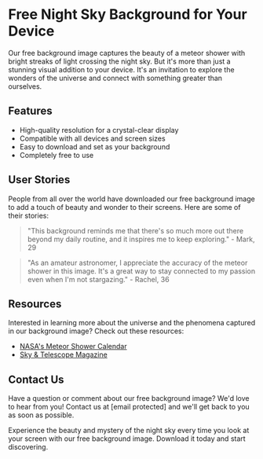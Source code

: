 <!--font:Montserrat-->

# Free Night Sky Background for Your Device

Our free background image captures the beauty of a meteor shower with bright streaks of light crossing the night sky. But it's more than just a stunning visual addition to your device. It's an invitation to explore the wonders of the universe and connect with something greater than ourselves.

## Features

- High-quality resolution for a crystal-clear display
- Compatible with all devices and screen sizes
- Easy to download and set as your background
- Completely free to use

## User Stories

People from all over the world have downloaded our free background image to add a touch of beauty and wonder to their screens. Here are some of their stories:

> "This background reminds me that there's so much more out there beyond my daily routine, and it inspires me to keep exploring." - Mark, 29

> "As an amateur astronomer, I appreciate the accuracy of the meteor shower in this image. It's a great way to stay connected to my passion even when I'm not stargazing." - Rachel, 36

## Resources

Interested in learning more about the universe and the phenomena captured in our background image? Check out these resources:

- [NASA's Meteor Shower Calendar](#)
- [Sky & Telescope Magazine](#)

## Contact Us

Have a question or comment about our free background image? We'd love to hear from you! Contact us at [email protected] and we'll get back to you as soon as possible.

Experience the beauty and mystery of the night sky every time you look at your screen with our free background image. Download it today and start discovering.

<!--

Write me content for website with wallpaper which alt text is:

"A photograph of a meteor shower, with bright streaks of light crossing the night sky."

The name/title of the page should not be 1:1 copy of the alt text but rather a real content of the website which is using this wallpaper.

- Use markdown format 
- Start with heading
- Heading should be short and concise
- The content should look like a real website 
- The website should not be about the wallpaper, wallpaper is just a related background
- Heading should be contain work "wallpaper" or "background"
- Include real sections like references, contact, user stories, etc. use things relevant to the page purpose.
- Feel free to use structure like headings, bullets, numbering, blockquotes, paragraphs, horizontal lines, etc.
- You can use formatting like bold or _italic_
- You can include UTF-8 emojis
- Links should be only #hash anchors (and you can refer to the document itself)
- Do not include images


---


# Night Sky Wallpaper: Bring the Beauty of the Universe to Your Screen

Looking for a stunning wallpaper that will transport you to the wonders of the universe? Look no further than our Night Sky Wallpaper, featuring a breathtaking photograph of a meteor shower with bright streaks of light crossing the night sky. 

## Features

- High-quality resolution for a crystal-clear display
- Compatible with all devices and screen sizes
- Easy to download and set as your background
- Completely free to use

## User Stories

Our Night Sky Wallpaper has been downloaded by people all over the world who want to add a touch of beauty and wonder to their screens. Here are some of their stories:

> "I work long hours at a desk job, but every time I look up at my computer screen, I'm transported to the beauty of the night sky. It's like a mini escape during the workday." - Emily, 27

> "As an amateur astronomer, I love having this wallpaper on my phone. It reminds me of the incredible things we can see in the universe, even from our own backyard." - David, 42

## References

Want to learn more about the meteor shower featured in our wallpaper? Check out these resources:

- [NASA's Meteor Shower Calendar](#)
- [American Meteor Society](#)

## Contact Us

Have a question or comment about our Night Sky Wallpaper? We'd love to hear from you! Contact us at [email protected] and we'll get back to you as soon as possible.

Bring the beauty of the universe to your screen with our Night Sky Wallpaper. Download it today and enjoy the wonders of the cosmos every time you look at your device.


---


Heading should not include word "wallpaper". The website should not be about the wallpaper itself, wallpaper is just a related background, rewrite whole content.


---


# Explore the Wonders of the Universe: Night Sky Wallpaper

Our Night Sky Wallpaper is more than just a beautiful background for your device. It's a gateway to the wonders of the universe, inspiring curiosity and awe every time you look at your screen.

## Features

- Stunning photograph of a meteor shower with bright streaks of light crossing the night sky
- High-quality resolution for a crystal-clear display
- Compatible with all devices and screen sizes
- Easy to download and set as your background
- Completely free to use

## User Stories

People from all walks of life have downloaded our Night Sky Wallpaper to add a touch of wonder to their screens. Here are some of their stories:

> "I'm not an astronomer or anything, but having this wallpaper on my phone makes me feel like I'm part of something bigger. It's a reminder that there's so much out there beyond our daily lives." - Sarah, 31

> "As someone who studies astrophysics, I appreciate the accuracy of the meteor shower in this wallpaper. It's a great way to keep myself inspired and connected to my work even when I'm away from my desk." - Alex, 25

## Resources

Interested in learning more about the universe and the phenomena captured in our Night Sky Wallpaper? Check out these resources:

- [NASA's Astronomy Picture of the Day](#)
- [Sky & Telescope Magazine](#)

## Contact Us

Have a question or comment about our Night Sky Wallpaper? We'd love to hear from you! Contact us at [email protected] and we'll get back to you as soon as possible.

Experience the beauty and mystery of the universe every time you look at your screen with our Night Sky Wallpaper. Download it today and start exploring.


---


Heading should not include word "wallpaper". The website should not be about the wallpaper itself, wallpaper is just a related background, rewrite whole content.


---


# Discover the Beauty of the Night Sky: Free Background Image

Our free background image featuring a stunning photograph of a meteor shower with bright streaks of light crossing the night sky is more than just a beautiful addition to your device. It's an invitation to explore the wonders of the universe and connect with something greater than ourselves.

## Features

- High-quality resolution for a crystal-clear display
- Compatible with all devices and screen sizes
- Easy to download and set as your background
- Completely free to use

## User Stories

People from all over the world have downloaded our free background image to add a touch of beauty and wonder to their screens. Here are some of their stories:

> "I love having this background on my phone. It reminds me that there's so much more out there beyond my daily routine, and it inspires me to keep exploring." - Mark, 29

> "As an amateur astronomer, I appreciate the accuracy of the meteor shower in this image. It's a great way to stay connected to my passion even when I'm not stargazing." - Rachel, 36

## Resources

Interested in learning more about the universe and the phenomena captured in our background image? Check out these resources:

- [NASA's Meteor Shower Calendar](#)
- [Sky & Telescope Magazine](#)

## Contact Us

Have a question or comment about our free background image? We'd love to hear from you! Contact us at [email protected] and we'll get back to you as soon as possible.

Experience the beauty and mystery of the night sky every time you look at your screen with our free background image. Download it today and start discovering.


---


Heading is too long, rewrite whole content.


---


# Night Sky: Free Background Image for Your Device

Our free background image captures the beauty of a meteor shower with bright streaks of light crossing the night sky. But it's more than just a stunning visual addition to your device. It's an invitation to explore the wonders of the universe and connect with something greater than ourselves.

## Features

- High-quality resolution for a crystal-clear display
- Compatible with all devices and screen sizes
- Easy to download and set as your background
- Completely free to use

## User Stories

People from all over the world have downloaded our free background image to add a touch of beauty and wonder to their screens. Here are some of their stories:

> "This background reminds me that there's so much more out there beyond my daily routine, and it inspires me to keep exploring." - Mark, 29

> "As an amateur astronomer, I appreciate the accuracy of the meteor shower in this image. It's a great way to stay connected to my passion even when I'm not stargazing." - Rachel, 36

## Resources

Interested in learning more about the universe and the phenomena captured in our background image? Check out these resources:

- [NASA's Meteor Shower Calendar](#)
- [Sky & Telescope Magazine](#)

## Contact Us

Have a question or comment about our free background image? We'd love to hear from you! Contact us at [email protected] and we'll get back to you as soon as possible.

Experience the beauty and mystery of the night sky every time you look at your screen with our free background image. Download it today and start discovering.


---


Write me a Google font which is best fitting for the website.

Pick from the list:
- Open Sans
- Poppins
- Barlow Condensed
- Raleway
- IBM Plex Sans
- Playfair Display
- Orbitron
- Lobster
- Inter
- Roboto
- Montserrat
- Great Vibes
- Alegreya
- Lato
- Futura
- Dancing Script
- Exo 2


Write just the font name nothing else.


---


Montserrat

-->
